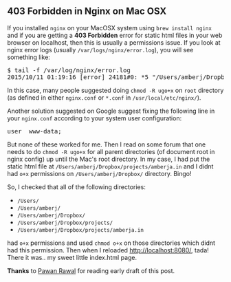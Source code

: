 ## 403 Forbidden in Nginx on Mac OSX

If you installed `nginx` on your MacOSX system using `brew install nginx` and if you are getting a **403 Forbidden** error for static html files in your web browser on localhost, then this is usually a permissions issue. If you look at nginx error logs (usually `/var/logs/nginx/error.log`), you will see something like:

<div class=terminal><pre>
$ tail -f /var/log/nginx/error.log 
2015/10/11 01:19:16 [error] 24181#0: *5 "/Users/amberj/Dropbox/projects/amberja.in/index.html" is forbidden (13: Permission denied), client: 127.0.0.1, server: localhost, request: "GET / HTTP/1.1", host: "localhost:8080"</pre></div>

In this case, many people suggested doing `chmod -R ugo+x` on `root` directory (as defined in either `nginx.conf` or `*.conf` in `/usr/local/etc/nginx/`).

Another solution suggested on Google suggest fixing the following line in your `nginx.conf` according to your system user configuration:
<pre>user  www-data;</pre>

But none of these worked for me. Then I read on some forum that one needs to do `chmod -R ugo+x` for all parent directories (of document root in nginx config) up until the Mac's root directory. In my case, I had put the static html file at `/Users/amberj/Dropbox/projects/amberja.in` and I didnt had `o+x` permissions on `/Users/amberj/Dropbox/` directory. Bingo!

So, I checked that all of the following directories:

* `/Users/`
* `/Users/amberj/`
* `/Users/amberj/Dropbox/`
* `/Users/amberj/Dropbox/projects/`
* `/Users/amberj/Dropbox/projects/amberja.in`

had `o+x` permissions and used `chmod o+x` on those directories which didnt had this permission. Then when I reloaded [http://localhost:8080/](http://localhost:8080/), tada! There it was.. my sweet little index.html page.

**Thanks** to [Pawan Rawal](https://www.linkedin.com/in/pawanrawal1) for reading early draft of this post.